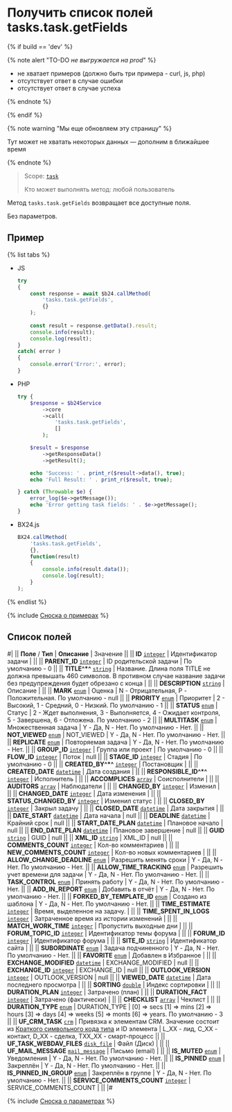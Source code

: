 # Получить список полей tasks.task.getFields

{% if build == 'dev' %}

{% note alert "TO-DO _не выгружается на prod_" %}

- не хватает примеров (должно быть три примера - curl, js, php)
- отсутствует ответ в случае ошибки
- отсутствует ответ в случае успеха
 
{% endnote %}

{% endif %}

{% note warning "Мы еще обновляем эту страницу" %}

Тут может не хватать некоторых данных — дополним в ближайшее время

{% endnote %}

> Scope: [`task`](../scopes/permissions.md)
>
> Кто может выполнять метод: любой пользователь

Метод `tasks.task.getFields` возвращает все доступные поля.

Без параметров.

## Пример

{% list tabs %}

- JS


    ```js
    try
    {
    	const response = await $b24.callMethod(
    		'tasks.task.getFields',
    		{}
    	);
    	
    	const result = response.getData().result;
    	console.info(result);
    	console.log(result);
    }
    catch( error )
    {
    	console.error('Error:', error);
    }
    ```

- PHP


    ```php
    try {
        $response = $b24Service
            ->core
            ->call(
                'tasks.task.getFields',
                []
            );
    
        $result = $response
            ->getResponseData()
            ->getResult();
    
        echo 'Success: ' . print_r($result->data(), true);
        echo 'Full Result: ' . print_r($result, true);
    
    } catch (Throwable $e) {
        error_log($e->getMessage());
        echo 'Error getting task fields: ' . $e->getMessage();
    }
    ```

- BX24.js

    ```js
    BX24.callMethod(
        'tasks.task.getFields',
        {},
        function(result)
        {
            console.info(result.data());
            console.log(result);
        }
    );
    ```

{% endlist %}

{% include [Сноска о примерах](../../_includes/examples.md) %}

## Список полей

#|
|| **Поле** / **Тип** | **Описание** | Значение ||
|| **ID**
[`integer`](../data-types.md) | Идентификатор задачи | ||
|| **PARENT_ID**
[`integer`](../data-types.md) | ID родительской задачи | По умолчанию - 0 ||
|| **TITLE^*^**
[`string`](../data-types.md) | Название. Длина поля TITLE не должна превышать 460 символов. В противном случае название задачи без предупреждения будет обрезано с конца | ||
|| **DESCRIPTION**
[`string`](../data-types.md) | Описание | ||
|| **MARK**
[`enum`](../data-types.md) | Оценка | N - Отрицательная,
P - Положительная.
По умолчанию - null ||
|| **PRIORITY**
[`enum`](../data-types.md) | Приоритет | 2 - Высокий,
1 - Средний,
0 - Низкий.
По умолчанию - 1 ||
|| **STATUS**
[`enum`](../data-types.md) | Статус | 2 - Ждет выполнения,
3 - Выполняется,
4 - Ожидает контроля,
5 - Завершена,
6 - Отложена.
По умолчанию - 2 ||
|| **MULTITASK**
[`enum`](../data-types.md) | Множественная задача | Y - Да,
N - Нет.
По умолчанию - Нет. ||
|| **NOT_VIEWED**
[`enum`](../data-types.md) | NOT_VIEWED | Y - Да,
N - Нет.
По умолчанию - Нет. ||
|| **REPLICATE**
[`enum`](../data-types.md) | Повторяемая задача | Y - Да,
N - Нет.
По умолчанию - Нет. ||
|| **GROUP_ID**
[`integer`](../data-types.md) | Группа или проект | По умолчанию - 0 ||
|| **FLOW_ID**
[`integer`](../data-types.md) | Поток | null ||
|| **STAGE_ID**
[`integer`](../data-types.md) | Стадия | По умолчанию - 0 ||
|| **CREATED_BY^*^**
[`integer`](../data-types.md) | Постановщик | ||
|| **CREATED_DATE**
[`datetime`](../data-types.md) | Дата создания | ||
|| **RESPONSIBLE_ID^*^**
[`integer`](../data-types.md) | Исполнитель | ||
|| **ACCOMPLICES**
[`array`](../data-types.md) | Соисполнители | ||
|| **AUDITORS**
[`array`](../data-types.md) | Наблюдатели | ||
|| **CHANGED_BY**
[`integer`](../data-types.md) | Изменил | ||
|| **CHANGED_DATE**
[`integer`](../data-types.md) | Дата изменения | ||
|| **STATUS_CHANGED_BY**
[`integer`](../data-types.md) | Изменил статус | ||
|| **CLOSED_BY**
[`integer`](../data-types.md) | Закрыл задачу | ||
|| **CLOSED_DATE**
[`datetime`](../data-types.md) | Дата закрытия | ||
|| **DATE_START**
[`datetime`](../data-types.md) | Дата начала | null ||
|| **DEADLINE**
[`datetime`](../data-types.md) | Крайний срок | null ||
|| **START_DATE_PLAN**
[`datetime`](../data-types.md) | Плановое начало | null ||
|| **END_DATE_PLAN**
[`datetime`](../data-types.md) | Плановое завершение | null ||
|| **GUID**
[`string`](../data-types.md) | GUID | null ||
|| **XML_ID**
[`string`](../data-types.md) | XML_ID | null ||
|| **COMMENTS_COUNT**
[`integer`](../data-types.md) | Кол-во комментариев | ||
|| **NEW_COMMENTS_COUNT**
[`integer`](../data-types.md) | Кол-во новых комментариев | ||
|| **ALLOW_CHANGE_DEADLINE**
[`enum`](../data-types.md) | Разрешить менять сроки | Y - Да,
N - Нет.
По умолчанию - Нет. ||
|| **ALLOW_TIME_TRACKING**
[`enum`](../data-types.md) | Разрешить учет времени для задачи | Y - Да,
N - Нет.
По умолчанию - Нет. ||
|| **TASK_CONTROL**
[`enum`](../data-types.md) | Принять работу | Y - Да,
N - Нет.
По умолчанию - Нет. ||
|| **ADD_IN_REPORT**
[`enum`](../data-types.md) | Добавить в отчёт | Y - Да,
N - Нет.
По умолчанию - Нет. ||
|| **FORKED_BY_TEMPLATE_ID**
[`enum`](../data-types.md) | Создано из шаблона | Y - Да,
N - Нет.
По умолчанию - Нет. ||
|| **TIME_ESTIMATE**
[`integer`](../data-types.md) | Время, выделенное на задачу. | ||
|| **TIME_SPENT_IN_LOGS**
[`integer`](../data-types.md) | Затраченное время из истории изменений | ||
|| **MATCH_WORK_TIME**
[`integer`](../data-types.md) | Пропустить выходные дни | ||
|| **FORUM_TOPIC_ID**
[`integer`](../data-types.md) | Идентификатор темы форума | ||
|| **FORUM_ID**
[`integer`](../data-types.md) | Идентификатор форума | ||
|| **SITE_ID**
[`string`](../data-types.md) | Идентификатор сайта | ||
|| **SUBORDINATE**
[`enum`](../data-types.md) | Задача подчиненного | Y - Да,
N - Нет.
По умолчанию - Нет. ||
|| **FAVORITE**
[`enum`](../data-types.md) | Добавлен в Избранное | ||
|| **EXCHANGE_MODIFIED**
[`datetime`](../data-types.md) | EXCHANGE_MODIFIED | null ||
|| **EXCHANGE_ID**
[`integer`](../data-types.md) | EXCHANGE_ID | null ||
|| **OUTLOOK_VERSION**
[`integer`](../data-types.md) | OUTLOOK_VERSION | null ||
|| **VIEWED_DATE**
[`datetime`](../data-types.md) | Дата последнего просмотра | ||
|| **SORTING**
[`double`](../data-types.md) | Индекс сортировки | ||
|| **DURATION_PLAN**
[`integer`](../data-types.md) | Затрачено (план) | ||
|| **DURATION_FACT**
[`integer`](../data-types.md) | Затрачено (фактически) | ||
|| **CHECKLIST**
[`array`](../data-types.md) | Чеклист | ||
|| **DURATION_TYPE**
[`enum`](../data-types.md) | DURATION_TYPE | \[0\] => secs
\[1\] => mins
\[2\] => hours
\[3\] => days
\[4\] => weeks
\[5\] => monts
\[6\] => years.
По умолчанию - 3 ||
|| **UF_CRM_TASK**
[`crm`](../data-types.md) | Привязка к элементам CRM. Значение состоит из 
[Краткого символьного кода типа](../crm/data-types.md#object_type) и ID элемента | L_XX -  лид,
C_XX - контакт,
D_XX - сделка, 
TXX_XX - смарт-процесс ||
|| **UF_TASK_WEBDAV_FILES**
[`disk_file`](../data-types.md) | Файл (Диск) | ||
|| **UF_MAIL_MESSAGE**
[`mail_message`](../data-types.md) | Письмо (email) | ||
|| **IS_MUTED**
[`enum`](../data-types.md) | Уведомления | Y - Да,
N - Нет.
По умолчанию - Нет. ||
|| **IS_PINNED**
[`enum`](../data-types.md) | Закреплён | Y - Да,
N - Нет.
По умолчанию - Нет. ||
|| **IS_PINNED_IN_GROUP**
[`enum`](../data-types.md) | Закреплён в группе | Y - Да,
N - Нет.
По умолчанию - Нет. ||
|| **SERVICE_COMMENTS_COUNT**
[`integer`](../data-types.md) | SERVICE_COMMENTS_COUNT | ||
|#

{% include [Сноска о параметрах](../../_includes/required.md) %}